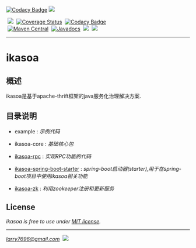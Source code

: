[![Codacy Badge](https://api.codacy.com/project/badge/Grade/33ded171c7074724b29708d6f99c8575)](https://app.codacy.com/app/larry7696/ikasoa?utm_source=github.com&utm_medium=referral&utm_content=venwyhk/ikasoa&utm_campaign=badger)
[![](https://raw.githubusercontent.com/venwyhk/ikasoa/master/ikasoalogo_small.png)](http://ikasoa.com)<br />

&nbsp;[![](https://codeship.com/projects/9cf2f150-1507-0134-ee57-3adebfc67210/status?branch=master)](https://codeship.com/projects/157977)&nbsp;&nbsp;[![Coverage Status](https://coveralls.io/repos/github/venwyhk/ikasoa/badge.svg?branch=master)](https://coveralls.io/github/venwyhk/ikasoa?branch=master)&nbsp;&nbsp;[![Codacy Badge](https://api.codacy.com/project/badge/Grade/bd57bbda21bf4864aafcf230629140cd)](https://www.codacy.com/app/larry7696/ikasoa?utm_source=github.com&utm_medium=referral&utm_content=venwyhk/ikasoa&utm_campaign=Badge_Grade)&nbsp;<br/>&nbsp;[![Maven Central](https://maven-badges.herokuapp.com/maven-central/com.ikasoa/ikasoa-core/badge.svg)](https://maven-badges.herokuapp.com/maven-central/com.ikasoa/ikasoa-core)&nbsp;&nbsp;[![Javadocs](http://javadoc.io/badge/com.ikasoa/ikasoa-core.svg)](http://javadoc.io/doc/com.ikasoa/ikasoa-core)&nbsp;&nbsp;[![](https://img.shields.io/github/release/venwyhk/ikasoa.svg)](https://github.com/venwyhk/ikasoa/releases)&nbsp;&nbsp;[![](https://img.shields.io/badge/license-MIT-097ABA.svg)](https://opensource.org/licenses/mit-license.php)&nbsp;&nbsp;

***

# ikasoa #

## 概述 ##

  ikasoa是基于apache-thrift框架的java服务化治理解决方案.

## 目录说明 ##

- example : *示例代码*

- ikasoa-core : *基础核心包*

- [ikasoa-rpc](https://github.com/venwyhk/ikasoa/blob/master/ikasoa-rpc/README.md) : *实现RPC功能的代码*

- [ikasoa-spring-boot-starter](https://github.com/venwyhk/ikasoa/blob/master/ikasoa-spring-boot-starter/README.md) : *spring-boot启动器(starter),用于在spring-boot项目中使用ikasoa相关功能*

- [ikasoa-zk](https://github.com/venwyhk/ikasoa/tree/master/ikasoa-zk/README.md) : *利用zookeeper注册和更新服务*

## License ##

*ikasoa is free to use under [MIT license](https://github.com/venwyhk/ikasoa/blob/master/LICENSE).*

***

*larry7696@gmail.com*&nbsp;&nbsp;[![](https://i.creativecommons.org/l/by/4.0/80x15.png)](http://creativecommons.org/licenses/by/4.0/)
